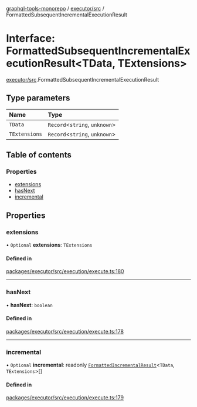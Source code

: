 [graphql-tools-monorepo](../README) / [executor/src](../modules/executor_src) /
FormattedSubsequentIncrementalExecutionResult

# Interface: FormattedSubsequentIncrementalExecutionResult<TData, TExtensions\>

[executor/src](../modules/executor_src).FormattedSubsequentIncrementalExecutionResult

## Type parameters

| Name          | Type                           |
| :------------ | :----------------------------- |
| `TData`       | `Record`\<`string`, `unknown`> |
| `TExtensions` | `Record`\<`string`, `unknown`> |

## Table of contents

### Properties

- [extensions](executor_src.FormattedSubsequentIncrementalExecutionResult#extensions)
- [hasNext](executor_src.FormattedSubsequentIncrementalExecutionResult#hasnext)
- [incremental](executor_src.FormattedSubsequentIncrementalExecutionResult#incremental)

## Properties

### extensions

• `Optional` **extensions**: `TExtensions`

#### Defined in

[packages/executor/src/execution/execute.ts:180](https://github.com/ardatan/graphql-tools/blob/master/packages/executor/src/execution/execute.ts#L180)

---

### hasNext

• **hasNext**: `boolean`

#### Defined in

[packages/executor/src/execution/execute.ts:178](https://github.com/ardatan/graphql-tools/blob/master/packages/executor/src/execution/execute.ts#L178)

---

### incremental

• `Optional` **incremental**: readonly
[`FormattedIncrementalResult`](../modules/executor_src#formattedincrementalresult)\<`TData`,
`TExtensions`>[]

#### Defined in

[packages/executor/src/execution/execute.ts:179](https://github.com/ardatan/graphql-tools/blob/master/packages/executor/src/execution/execute.ts#L179)
